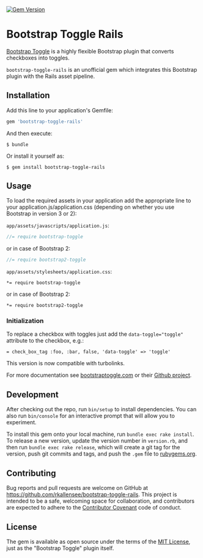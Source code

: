 [![Gem Version](http://badge.fury.io/rb/bootstrap-toggle-rails.png)](http://badge.fury.io/rb/bootstrap-toggle-rails)

# Bootstrap Toggle Rails

[Bootstrap Toggle](http://www.bootstraptoggle.com/) is a highly flexible Bootstrap plugin that converts checkboxes into toggles.

`bootstrap-toggle-rails` is an unofficial gem which integrates this Bootstrap plugin with the Rails asset pipeline.

## Installation

Add this line to your application's Gemfile:

```ruby
gem 'bootstrap-toggle-rails'
```

And then execute:

    $ bundle

Or install it yourself as:

    $ gem install bootstrap-toggle-rails

## Usage

To load the required assets in your application add the appropriate line to your application.js/application.css (depending on whether you use Bootstrap in version 3 or 2):

`app/assets/javascripts/application.js`:

```javascript
//= require bootstrap-toggle
```

or in case of Bootstrap 2:

```javascript
//= require bootstrap2-toggle
```

`app/assets/stylesheets/application.css`:

```
*= require bootstrap-toggle
```

or in case of Bootstrap 2:

```
*= require bootstrap2-toggle
```

### Initialization

To replace a checkbox with toggles just add the `data-toggle="toggle"` attribute to the checkbox, e.g.:

```haml
= check_box_tag :foo, :bar, false, 'data-toggle' => 'toggle'
```

This version is now compatible with turbolinks.

For more documentation see [bootstraptoggle.com](http://www.bootstraptoggle.com/) or their [Github project](https://github.com/minhur/bootstrap-toggle/).


## Development

After checking out the repo, run `bin/setup` to install dependencies. You can also run `bin/console` for an interactive prompt that will allow you to experiment.

To install this gem onto your local machine, run `bundle exec rake install`. To release a new version, update the version number in `version.rb`, and then run `bundle exec rake release`, which will create a git tag for the version, push git commits and tags, and push the `.gem` file to [rubygems.org](https://rubygems.org).

## Contributing

Bug reports and pull requests are welcome on GitHub at https://github.com/rkallensee/bootstrap-toggle-rails. This project is intended to be a safe, welcoming space for collaboration, and contributors are expected to adhere to the [Contributor Covenant](contributor-covenant.org) code of conduct.


## License

The gem is available as open source under the terms of the [MIT License](http://opensource.org/licenses/MIT), just as the "Bootstrap Toggle" plugin itself.

